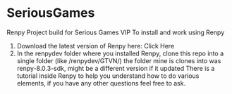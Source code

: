 # SeriousGames
Renpy Project build for Serious Games VIP
To install and work using Renpy

  1) Download the latest version of Renpy here: Click Here 
  2) In the renpydev folder where you installed Renpy, clone this repo into a single folder (like /renpydev/GTVN/)
          the folder mine is clones into was renpy-8.0.3-sdk, might be a different version if it updated
There is a tutorial inside Renpy to help you understand how to do various elements, if you have any other questions feel free to ask. 

